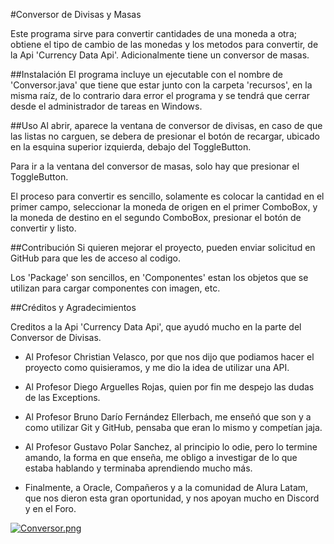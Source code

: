 #Conversor de Divisas y Masas

Este programa sirve para convertir cantidades de una moneda a otra; obtiene el tipo de cambio de las monedas y los metodos para convertir, de la Api 'Currency Data Api'. Adicionalmente tiene un conversor de masas.

##Instalación
El programa incluye un ejecutable con el nombre de 'Conversor.java' que tiene que estar junto con la carpeta 'recursos', en la misma raíz, de lo contrario dara error el programa y se tendrá que cerrar desde el administrador de tareas en Windows.

##Uso
Al abrir, aparece la ventana de conversor de divisas, en caso de que las listas no carguen, se debera de presionar el botón de recargar, ubicado en la esquina superior izquierda, debajo del ToggleButton.

Para ir a la ventana del conversor de masas, solo hay que presionar el ToggleButton.

El proceso para convertir es sencillo, solamente es colocar la cantidad en el primer campo, seleccionar la moneda de origen en el primer ComboBox, y la moneda de destino en el segundo ComboBox, presionar el botón de convertir y listo.

##Contribución
Si quieren mejorar el proyecto, pueden enviar solicitud en GitHub para que les de acceso al codigo.

Los 'Package' son sencillos, en 'Componentes' estan los objetos que se utilizan para cargar componentes con imagen, etc.

##Créditos y Agradecimientos

Creditos a la Api 'Currency Data Api', que ayudó mucho en la parte del Conversor de Divisas.

- Al Profesor Christian Velasco, por que nos dijo que podiamos hacer el proyecto como quisieramos, y me dio la idea de utilizar una API.

- Al Profesor Diego Arguelles Rojas, quien por fin me despejo las dudas de las Exceptions.

- Al Profesor Bruno Darío Fernández Ellerbach, me enseñó que son y a como utilizar Git y GitHub, pensaba que eran lo mismo y competían jaja.

- Al Profesor Gustavo Polar Sanchez, al principio lo odie, pero lo termine amando, la forma en que enseña, me obligo a investigar de lo que estaba hablando y terminaba aprendiendo mucho más.

- Finalmente, a Oracle, Compañeros y a la comunidad de Alura Latam, que nos dieron esta gran oportunidad, y nos apoyan mucho en Discord y en el Foro.

[![Conversor.png](https://i.postimg.cc/FzVKMk6G/Conversor.png)](https://postimg.cc/kRD98Gqt)
